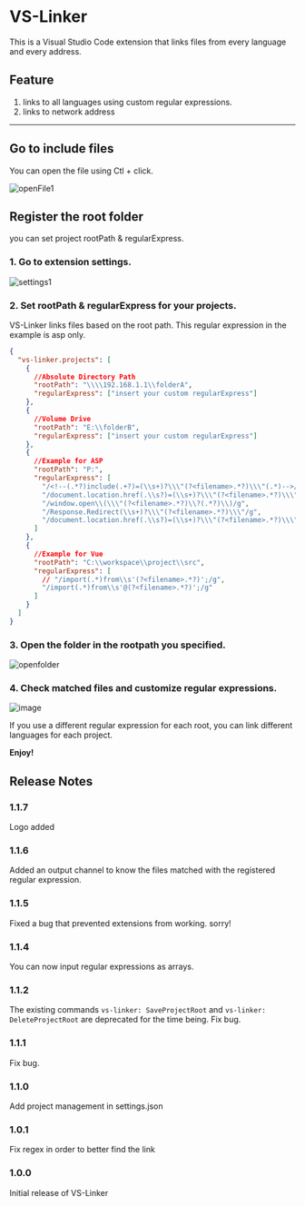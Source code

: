 # VS-Linker

This is a Visual Studio Code extension that links files from every language and every address.

## Feature

1. links to all languages using custom regular expressions.
2. links to network address

---

## Go to include files

You can open the file using Ctl + click.

![openFile1](https://user-images.githubusercontent.com/57289429/182084053-4f2e0b72-e7e5-47db-80e2-c9597a43f63e.gif)

## Register the root folder

you can set project rootPath & regularExpress.

### 1. **Go to extension settings.**

![settings1](https://user-images.githubusercontent.com/57289429/186137031-8ff82f40-b14c-4d79-b24c-3954f1478399.png)

### 2. **Set rootPath & regularExpress for your projects.**

VS-Linker links files based on the root path.
This regular expression in the example is asp only.

```json
{
  "vs-linker.projects": [
    {
      //Absolute Directory Path
      "rootPath": "\\\\192.168.1.1\\folderA",
      "regularExpress": ["insert your custom regularExpress"]
    },
    {
      //Volume Drive
      "rootPath": "E:\\folderB",
      "regularExpress": ["insert your custom regularExpress"]
    },
    {
      //Example for ASP
      "rootPath": "P:",
      "regularExpress": [
        "/<!--(.*?)include(.+?)=(\\s+)?\\\"(?<filename>.*?)\\\"(.*)-->/g",
        "/document.location.href(.\\s?)=(\\s+)?\\\"(?<filename>.*?)\\\"/g",
        "/window.open\\(\\\"(?<filename>.*?)\\?(.*?)\\)/g",
        "/Response.Redirect(\\s+)?\\\"(?<filename>.*?)\\\"/g",
        "/document.location.href(.\\s?)=(\\s+)?\\\"(?<filename>.*?)\\\"/g"
      ]
    },
    {
      //Example for Vue
      "rootPath": "C:\\workspace\\project\\src",
      "regularExpress": [
        // "/import(.*)from\\s'(?<filename>.*?)';/g",
        "/import(.*)from\\s'@(?<filename>.*?)';/g"
      ]
    }
  ]
}
```
### 3. **Open the folder in the rootpath you specified.**

![openfolder](https://github.com/JunseokAhn/VS-Linker/assets/57289429/416469fa-9c93-49a7-b8e4-c4182cd1799d)

### 4. **Check matched files and customize regular expressions.**

![image](https://user-images.githubusercontent.com/57289429/210317315-3810c90c-a4ca-4f4f-9938-f0e7f291e5fe.png)

If you use a different regular expression for each root, you can link different languages ​​for each project.

**Enjoy!**

## Release Notes

### 1.1.7

Logo added

### 1.1.6

Added an output channel to know the files matched with the registered regular expression.

### 1.1.5

Fixed a bug that prevented extensions from working. sorry!

### 1.1.4

You can now input regular expressions as arrays.

### 1.1.2

The existing commands `vs-linker: SaveProjectRoot` and `vs-linker: DeleteProjectRoot` are deprecated for the time being.
Fix bug.

### 1.1.1

Fix bug.

### 1.1.0

Add project management in settings.json

### 1.0.1

Fix regex in order to better find the link

### 1.0.0

Initial release of VS-Linker
